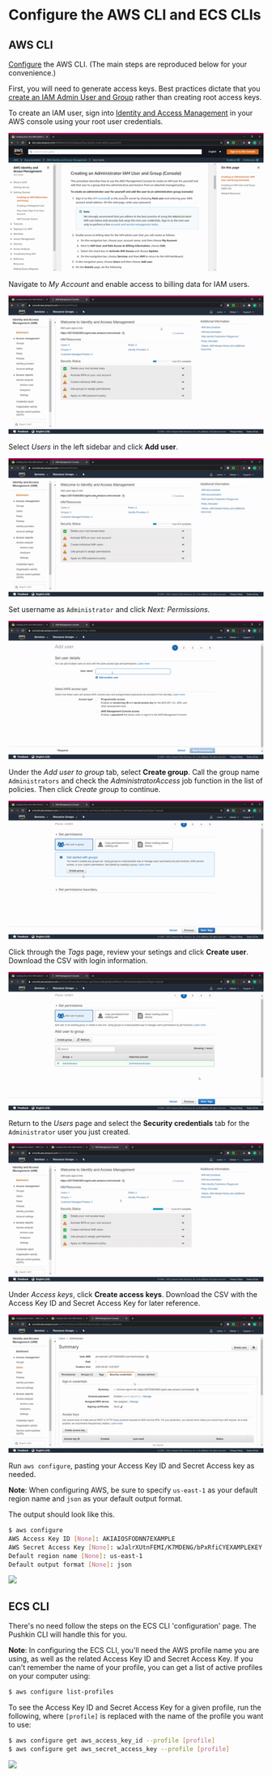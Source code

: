 # Configure the AWS CLI and ECS CLIs

## AWS CLI

[Configure](https://docs.aws.amazon.com/cli/latest/userguide/cli-chap-configure.html) the AWS CLI. (The main steps are reproduced below for your convenience.)

First, you will need to generate access keys. Best practices dictate that you [create an IAM Admin User and Group](https://docs.aws.amazon.com/IAM/latest/UserGuide/getting-started_create-admin-group.html) rather than creating root access keys. 

To create an IAM user, sign into [Identity and Access Management](https://console.aws.amazon.com/iam/) in your AWS console using your root user credentials.

![](../../.gitbook/assets/aws_8.gif)

Navigate to *My Account* and enable access to billing data for IAM users.

![](../../.gitbook/assets/aws_10.gif)

Select *Users* in the left sidebar and click **Add user**. 

![](../../.gitbook/assets/aws_12.gif)

Set username as `Administrator` and click *Next: Permissions*.

![](../../.gitbook/assets/aws_13.gif)

Under the *Add user to group* tab, select **Create group**. Call the group name `Administrators` and check the *AdministratorAccess* job function in the list of policies. Then click *Create group* to continue.

![](../../.gitbook/assets/aws_14.gif)

Click through the *Tags* page, review your setings and click **Create user**. Download the CSV with login information.

![](../../.gitbook/assets/aws_15.gif)

Return to the *Users* page and select the **Security credentials** tab for the `Administrator` user you just created. 

![](../../.gitbook/assets/aws_16.gif)

Under *Access keys*, click **Create access keys**. Download the CSV with the Access Key ID and Secret Access Key for later reference.

![](../../.gitbook/assets/aws_17.gif)


Run `aws configure`, pasting your Access Key ID and Secret Access key as needed.

**Note**: When configuring AWS, be sure to specify `us-east-1` as your default region name and `json` as your default output format.

The output should look like this.

```bash
$ aws configure
AWS Access Key ID [None]: AKIAIOSFODNN7EXAMPLE
AWS Secret Access Key [None]: wJalrXUtnFEMI/K7MDENG/bPxRfiCYEXAMPLEKEY
Default region name [None]: us-east-1
Default output format [None]: json
```

![](../../.gitbook/assets/aws_24.gif)


## ECS CLI

There's no need follow the steps on the ECS CLI 'configuration' page. The Pushkin CLI will handle this for you.


**Note**: In configuring the ECS CLI, you'll need the AWS profile name you are using, as well as the related Access Key ID and Secret Access Key. If you can't remember the name of your profile, you can get a list of active profiles on your computer using:

```bash
$ aws configure list-profiles
```

To see the Access Key ID and Secret Access Key for a given profile, run the following, where `[profile]` is replaced with the name of the profile you want to use:

```bash
$ aws configure get aws_access_key_id --profile [profile]
$ aws configure get aws_secret_access_key --profile [profile]
```


![](../../.gitbook/assets/aws_25.gif)
